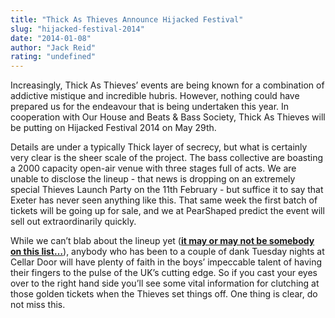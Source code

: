 ```yaml
---
title: "Thick As Thieves Announce Hijacked Festival"
slug: "hijacked-festival-2014"
date: "2014-01-08"
author: "Jack Reid"
rating: "undefined"
---
```


Increasingly, Thick As Thieves’ events are being known for a combination of addictive mistique and incredible hubris. However, nothing could have prepared us for the endeavour that is being undertaken this year. In cooperation with Our House and Beats & Bass Society, Thick As Thieves will be putting on Hijacked Festival 2014 on May 29th.

Details are under a typically Thick layer of secrecy, but what is certainly very clear is the sheer scale of the project. The bass collective are boasting a 2000 capacity open-air venue with three stages full of acts. We are unable to disclose the lineup - that news is dropping on an extremely special Thieves Launch Party on the 11th February - but suffice it to say that Exeter has never seen anything like this. That same week the first batch of tickets will be going up for sale, and we at PearShaped predict the event will sell out extraordinarily quickly.

While we can’t blab about the lineup yet (**[it may or may not be somebody on this list…](http://www.mixmag.net/words/features/breakthrough-djs-of-2013)**), anybody who has been to a couple of dank Tuesday nights at Cellar Door will have plenty of faith in the boys’ impeccable talent of having their fingers to the pulse of the UK’s cutting edge. So if you cast your eyes over to the right hand side you’ll see some vital information for clutching at those golden tickets when the Thieves set things off. One thing is clear, do not miss this.
